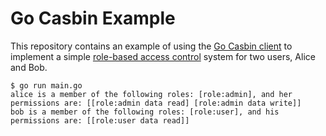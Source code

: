 # Go Casbin Example

This repository contains an example of using the [Go Casbin client] to implement a simple
[role-based access control] system for two users, Alice and Bob.

```shell
$ go run main.go
alice is a member of the following roles: [role:admin], and her permissions are: [[role:admin data read] [role:admin data write]]
bob is a member of the following roles: [role:user], and his permissions are: [[role:user data read]]
```

[go casbin client]: https://github.com/casbin/casbin
[role-based access control]: https://en.wikipedia.org/wiki/Role-based_access_control
